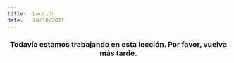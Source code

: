 ```yaml
---
title:  Lección
date:   28/10/2021
---
```


### <center>Todavía estamos trabajando en esta lección. Por favor, vuelva más tarde.</center>